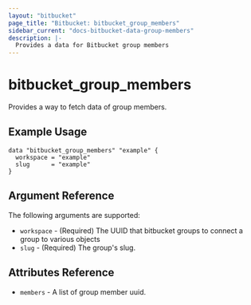 ```yaml
---
layout: "bitbucket"
page_title: "Bitbucket: bitbucket_group_members"
sidebar_current: "docs-bitbucket-data-group-members"
description: |-
  Provides a data for Bitbucket group members
---
```


# bitbucket\_group\_members

Provides a way to fetch data of group members.

## Example Usage

```hcl
data "bitbucket_group_members" "example" {
  workspace = "example"
  slug      = "example"
}
```

## Argument Reference

The following arguments are supported:

* `workspace` - (Required) The UUID that bitbucket groups to connect a group to various objects
* `slug` - (Required) The group's slug.

## Attributes Reference

* `members` - A list of group member uuid.
